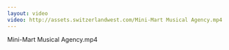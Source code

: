 ```yaml
---
layout: video
video: http://assets.switzerlandwest.com/Mini-Mart Musical Agency.mp4
---
```

Mini-Mart Musical Agency.mp4
